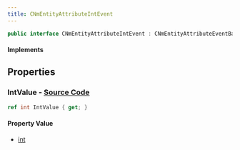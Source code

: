 ```yaml
---
title: CNmEntityAttributeIntEvent
---
```


```csharp
public interface CNmEntityAttributeIntEvent : CNmEntityAttributeEventBase, CNmEvent, ISchemaClass<CNmEvent>, ISchemaClass<CNmEntityAttributeEventBase>, ISchemaClass<CNmEntityAttributeIntEvent>, ISchemaField, ISchemaClass, INativeHandle
```

#### Implements

## Properties

### **IntValue** - [Source Code](https://github.com/swiftly-solution/swiftlys2/blob/main/managed/src/SwiftlyS2.Generated/Schemas/Interfaces/CNmEntityAttributeIntEvent.cs#L16)

```csharp
ref int IntValue { get; }
```

#### Property Value

- [int](https://learn.microsoft.com/dotnet/api/system.int32)

